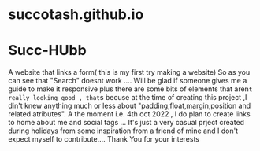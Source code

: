 # succotash.github.io
# Succ-HUbb
A website that links a form( this is my first try making a website) 
So as you can see that "Search" doesnt work  ....  Will be glad if someone gives me a guide to make it responsive 
plus there are some bits of elements that aren`t really looking good , that`s becuse at the time of creating this project ,I din't knew anything much or less about "padding,float,margin,position and related atributes". 
A the moment i.e. 4th oct 2022 , I do plan to create links to home about me and social tags ...
It's just a very casual prject created during holidays from some inspiration from a friend of mine and I don't expect myself to contribute....
Thank You for your interests
